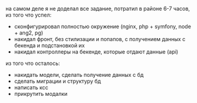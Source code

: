 на самом деле я не доделал все задание, потратил в районе 6-7 часов, из того что успел:

- сконфигурировал полностью окружение (nginx, php + symfony, node + ang2, pg)
- накидал фронт, без стилизации и попапов, с получением данных с бекенда и подстановкой их
- накидал контроллеры на бекенде, которые отдают данные (api)

из того что осталось:
- накидать модели, сделать получение данных с бд
- сделать миграции и структуру бд
- написать ксс
- прикрутить модалки